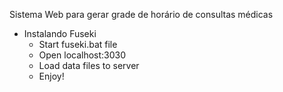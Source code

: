 Sistema Web para gerar grade de horário de consultas médicas

* Instalando Fuseki
  * Start fuseki.bat file
  * Open localhost:3030
  * Load data files to server
  * Enjoy!
